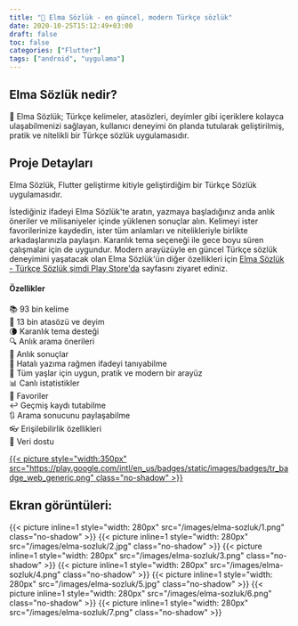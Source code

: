 ```yaml
---
title: "🍏 Elma Sözlük - en güncel, modern Türkçe sözlük"
date: 2020-10-25T15:12:49+03:00
draft: false
toc: false
categories: ["Flutter"]
tags: ["android", "uygulama"]
---
```


## Elma Sözlük nedir?
🍏 Elma Sözlük; Türkçe kelimeler, atasözleri, deyimler gibi içeriklere kolayca ulaşabilmenizi sağlayan, kullanıcı deneyimi ön planda tutularak geliştirilmiş, pratik ve nitelikli bir Türkçe sözlük uygulamasıdır. 

## Proje Detayları
Elma Sözlük, Flutter geliştirme kitiyle geliştirdiğim bir Türkçe Sözlük uygulamasıdır.

İstediğiniz ifadeyi Elma Sözlük'te aratın, yazmaya başladığınız anda anlık öneriler ve milisaniyeler içinde yüklenen sonuçlar alın. Kelimeyi ister favorilerinize kaydedin, ister tüm anlamları ve nitelikleriyle birlikte arkadaşlarınızla paylaşın. Karanlık tema seçeneği ile gece boyu süren çalışmalar için de uygundur. Modern arayüzüyle en güncel Türkçe sözlük deneyimini yaşatacak olan Elma Sözlük'ün diğer özellikleri için [Elma Sözlük - Türkçe Sözlük şimdi Play Store'da](https://play.google.com/store/apps/details?id=dev.elma.sozluk) sayfasını ziyaret ediniz.

#### Özellikler
📚 93 bin kelime  
📖 13 bin atasözü ve deyim  
🌘 Karanlık tema desteği  
🔍 Anlık arama önerileri  
🔎 Anlık sonuçlar  
🧠 Hatalı yazıma rağmen ifadeyi tanıyabilme  
👧 Tüm yaşlar için uygun, pratik ve modern bir arayüz  
📊 Canlı istatistikler  
📍 Favoriler  
↩️ Geçmiş kaydı tutabilme  
🔃 Arama sonucunu paylaşabilme  
👓 Erişilebilirlik özellikleri  
📱 Veri dostu  

[{{< picture style="width:350px" src="https://play.google.com/intl/en_us/badges/static/images/badges/tr_badge_web_generic.png" class="no-shadow" >}}](https://bit.ly/elmasozluk-elmadev)


## Ekran görüntüleri:
{{< picture inline=1 style="width: 280px" src="/images/elma-sozluk/1.png" class="no-shadow" >}}
{{< picture inline=1 style="width: 280px" src="/images/elma-sozluk/2.jpg" class="no-shadow" >}}
{{< picture inline=1 style="width: 280px" src="/images/elma-sozluk/3.png" class="no-shadow" >}}
{{< picture inline=1 style="width: 280px" src="/images/elma-sozluk/4.png" class="no-shadow" >}}
{{< picture inline=1 style="width: 280px" src="/images/elma-sozluk/5.jpg" class="no-shadow" >}}
{{< picture inline=1 style="width: 280px" src="/images/elma-sozluk/6.png" class="no-shadow" >}}
{{< picture inline=1 style="width: 280px" src="/images/elma-sozluk/7.png" class="no-shadow" >}}



